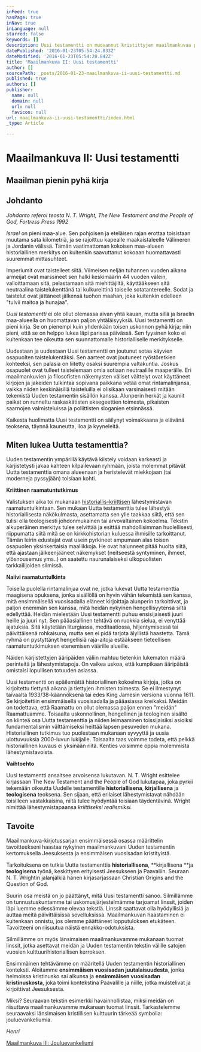 ```yaml
---
inFeed: true
hasPage: true
inNav: true
inLanguage: null
starred: false
keywords: []
description: Uusi testamentti on muovannut kristittyjen maailmankuvaa perustavanlaatuisella tavalla. Miten sitä tulisi lukea?
datePublished: '2016-01-23T05:54:24.833Z'
dateModified: '2016-01-23T05:54:20.842Z'
title: 'Maailmankuva II: Uusi testamentti'
author: []
sourcePath: _posts/2016-01-23-maailmankuva-ii-uusi-testamentti.md
published: true
authors: []
publisher:
  name: null
  domain: null
  url: null
  favicon: null
url: maailmankuva-ii-uusi-testamentti/index.html
_type: Article

---
```

# Maailmankuva II: Uusi testamentti

## Maailman pienin pyhä kirja

## Johdanto

_Johdanto referoi teosta N. T. Wright, The New Testament and the People of God, Fortress Press 1992_

_Israel_ on pieni maa-alue. Sen pohjoisen ja eteläisen rajan erottaa toisistaan muutama sata kilometriä, ja se rajoittuu kapealle maakaistaleelle Välimeren ja Jordanin välissä. Tämän vaatimattoman kokoisen maa-alueen historiallinen merkitys on kuitenkin saavuttanut kokoaan huomattavasti suuremmat mittasuhteet.

Imperiumit ovat taistelleet siitä. Viimeisen neljän tuhannen vuoden aikana armeijat ovat marssineet sen halki keskimäärin 44 vuoden välein, valloittamaan sitä, pelastamaan sitä miehittäjiltä, käyttääkseen sitä neutraalina taistelukenttänä tai kulkureittinä toiselle sotatantereelle. Sodat ja taistelut ovat jättäneet jälkensä tuohon maahan, joka kuitenkin edelleen "tulvii maitoa ja hunajaa".

_Uusi testamentti_ ei ole ollut olemassa aivan yhtä kauan, mutta sillä ja Israelin maa-alueella on huomattavan paljon yhtäläisyyksiä. Uusi testamentti on pieni kirja. Se on pienempi kuin yhdenkään toisen uskonnon pyhä kirja; niin pieni, että se on helppo lukea läpi parissa päivässä. Sen fyysinen koko ei kuitenkaan tee oikeutta sen suunnattomalle historialliselle merkitykselle.

Uudestaan ja uudestaan Uusi testamentti on joutunut sotaa käyvien osapuolten taistelukentäksi. Sen aarteet ovat joutuneet ryöstöretkien kohteeksi, sen palasia on liitetty osaksi suurempia valtakuntia. Joskus osapuolet ovat tulleet taistelemaan omia sotiaan neutraalille maaperälle. Eri maailmankuvien ja filosofisten näkemysten väliset väittelyt ovat käyttäneet kirjojen ja jakeiden tulkintaa sopivana paikkana vetää omat rintamalinjansa, vaikka niiden keskinäisillä taisteluilla ei olisikaan varsinaisesti mitään tekemistä Uuden testamentin sisällön kanssa. Alunperin herkät ja kauniit paikat on runneltu raskaskätisten eksegeettien toimesta, pikaisten saarnojen valmisteluissa ja poliittisten sloganien etsinnässä.

Kaikesta huolimatta Uusi testamentti on säilynyt voimakkaana ja elävänä teoksena, täynnä kauneutta, iloa ja kyyneleitä.

## Miten lukea Uutta testamenttia?

Uuden testamentin ympärillä käytävä kiistely voidaan karkeasti ja kärjistetysti jakaa kahteen kilpailevaan ryhmään, joista molemmat pitävät Uutta testamenttia omana alueenaan ja heristelevät miekkojaan (tai moderneja pyssyjään) toisiaan kohti.

**Kriittinen raamatuntutkimus**

Valistuksen aika toi mukanaan [historiallis-kriittisen][0] lähestymistavan raamatuntulkintaan. Sen mukaan Uutta testamenttia tulee lähestyä historiallisesta näkökulmasta, asettamatta sen ylle taakkaa siitä, että sen tulisi olla teologisesti johdonmukainen tai arvovaltainen kokoelma. Tekstin alkuperäinen merkitys tulee selvittää ja esittää mahdollisimman huolellisesti, riippumatta siitä mitä se on kirkkohistorian kuluessa ihmisille tarkoittanut. Tämän leirin edustajat ovat usein pyrkineet ampumaan alas toisen osapuolen yksinkertaisia maallikkoja. He ovat halunneet pitää huolta siitä, että ajastaan jälkeenjääneet näkemykset (neitseestä syntyminen, ihmeet, ylösnousemus yms..) on saatettu naurunalaiseksi ulkopuolisten tarkkailijoiden silmissä.

**Naiivi raamatuntulkinta**

Toisella puolella rintamalinjaa ovat ne, jotka lukevat Uutta testamenttia maagisena opuksena, jonka sisällöllä on hyvin vähän tekemistä sen kanssa, mitä ensimmäisellä vuosisadalla eläneet kirjoittaja alunperin tarkoittivat, ja paljon enemmän sen kanssa, mitä heidän nykyinen hengellisyytensä siltä edellyttää. Heidän mielestään Uusi testamentti puhuu ensisijaisesti juuri heille ja juuri nyt. Sen pääasiallinen tehtävä on ruokkia sielua, ei venyttää ajatuksia. Sitä käytetään liturgiassa, meditaatiossa, hiljentymisessä tai päivittäisenä rohkaisuna, mutta sen ei pidä tarjota älyllistä haastetta. Tämä ryhmä on pystyttänyt hengellisiä raja-aitoja estääkseen tieteellisen raamatuntutkimuksen etenemisen väärille alueille.

Näiden kärjistettyjen ääripäiden väliin mahtuu tietenkin lukematon määrä perinteitä ja lähestymistapoja. On vaikea uskoa, että kumpikaan ääripäistä omistaisi lopullisen totuuden asiassa.

Uusi testamentti on epäilemättä historiallinen kokoelma kirjoja, jotka on kirjoitettu tiettynä aikana ja tiettyjen ihmisten toimesta. Se ei ilmestynyt taivaalta 1933/38-käännöksenä tai edes King Jamesin versiona vuonna 1611\. Se kirjoitettiin ensimmäisellä vuosisadalla ja pääasiassa kreikaksi. Meidän on todettava, että Raamattu on ollut olemassa paljon ennen "meidän" Raamattuamme. Toisaalta uskonnollinen, hengellinen ja teologinen sisältö on kiinteä osa Uutta testamenttia ja niiden leimaaminen toissijaisiksi asioiksi fundamentalismin välttämiseksi heittää lapsen pesuveden mukana. Historiallinen tutkimus tuo puolestaan mukanaan syvyyttä ja uusia ulottuvuuksia 2000-luvun lukijalle. Toisaalta taas voimme todeta, että pelkkä historiallinen kuvaus ei yksinään riitä. Kenties voisimme oppia molemmista lähestymistavoista.

**Vaihtoehto**

Uusi testamentti ansaitsee arvoisensa lukutavan. N. T. Wright esittelee kirjassaan The New Testament and the People of God lukutapaa, joka pyrkii tekemään oikeutta Uudelle testamentille **historiallisena**, **kirjallisena** ja **teologisena** teoksena. Sen sijaan, että erilaiset lähestymistavat nähdään toisilleen vastakkaisina, niitä tulee hyödyntää toisiaan täydentävinä. Wright nimittää lähestymistapaansa _kriittiseksi realismiksi._

## Tavoite

Maailmankuva-kirjotussarjan ensimmäisessä osassa määrittelin tavoitteekseni haastaa nykyinen maailmankuvani Uuden testamentin kertomuksella Jeesuksesta ja ensimmäisen vuosisadan kristityistä. 

Tarkoituksena on tutkia Uutta testamenttia **historiallisena**, **kirjallisena **ja **teologisena** työnä, keskittyen erityisesti Jeesukseen ja Paavaliin. Seuraan N. T. Wrightin jalanjälkiä hänen kirjasarjassaan Christian Origins and the Question of God. 

Suurin osa meistä on jo päättänyt, mitä Uusi testamentti sanoo. Silmillämme on tunnustuskuntamme tai uskomusjärjestelmämme tarjoamat linssit, joiden läpi luemme edessämme olevaa tekstiä. Linssit saattavat olla hyödyllisiä ja auttaa meitä päivittäisissä sovelluksissa. Maailmankuvan haastaminen ei kuitenkaan onnistu, jos olemme päättäneet lopputuloksen etukäteen. Tavoitteeni on riisuutua näistä ennakko-odotuksista.

Silmillämme on myös länsimaisen maailmankuvamme mukanaan tuomat linssit, jotka asettavat meidän ja Uuden testamentin tekstin välille satojen vuosien kulttuurihistoriallisen kerroksen. 

Ensimmäinen tehtävämme on määritellä Uuden testamentin historiallinen konteksti. Aloitamme **ensimmäisen vuosisadan juutalaisuudesta**, jonka helmoissa kristinusko sai alkunsa ja **ensimmäisen vuosisadan kristinuskosta**, joka toimi kontekstina Paavalille ja niille, jotka muistelivat ja kirjoittivat Jeesuksesta.

Miksi? Seuraavan tekstin esimerkki havainnollistaa, miksi meidän on riisuttava maailmankuvamme mukanaan tuomat linssit. Tarkastelemme seuraavaksi länsimaisen kristillisen kulttuurin tärkeää symbolia: jouluevankeliumia.

_Henri_

[Maailmankuva III: Jouluevankeliumi][1]

[0]: http://www.helsinki.fi/teol/pro/emo/tarkastelutapoja/metodit1.html
[1]: https://thegrid.ai/hermuset/maailmankuva-iii-jouluevankeliumi/